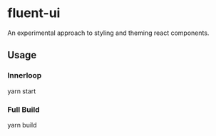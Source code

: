# fluent-ui

An experimental approach to styling and theming react components.

## Usage

### Innerloop

yarn start

### Full Build

yarn build
